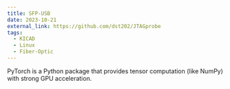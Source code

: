 ```yaml
---
title: SFP-USB
date: 2023-10-21
external_link: https://github.com/dst202/JTAGprobe
tags:
  - KICAD
  - Linux
  - Fiber-Optic
---
```


PyTorch is a Python package that provides tensor computation (like NumPy) with strong GPU acceleration.

<!--more-->
